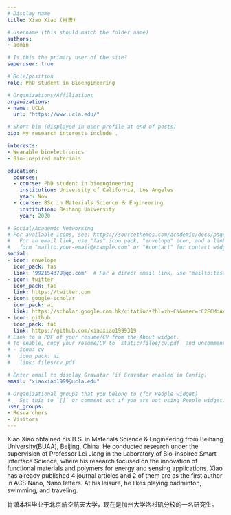 ```yaml
---
# Display name
title: Xiao Xiao (肖潇)

# Username (this should match the folder name)
authors:
- admin

# Is this the primary user of the site?
superuser: true

# Role/position
role: PhD student in Bioengineering

# Organizations/Affiliations
organizations:
- name: UCLA
  url: "https://www.ucla.edu/"

# Short bio (displayed in user profile at end of posts)
bio: My research interests include .

interests:
- Wearable bioelectronics
- Bio-inspired materials

education:
  courses:
  - course: PhD student in bioengineering
    institution: University of California, Los Angeles
    year: Now
  - course: BSc in Materials Science ＆ Engineering
    institution: Beihang University
    year: 2020

# Social/Academic Networking
# For available icons, see: https://sourcethemes.com/academic/docs/page-builder/#icons
#   For an email link, use "fas" icon pack, "envelope" icon, and a link in the
#   form "mailto:your-email@example.com" or "#contact" for contact widget.
social:
- icon: envelope
  icon_pack: fas
  link: '992154379@qq.com'  # For a direct email link, use "mailto:test@example.org".
- icon: twitter
  icon_pack: fab
  link: https://twitter.com
- icon: google-scholar
  icon_pack: ai
  link: https://scholar.google.com.hk/citations?hl=zh-CN&user=rC2ECMoAAAAJ
- icon: github
  icon_pack: fab
  link: https://github.com/xiaoxiao1999319
# Link to a PDF of your resume/CV from the About widget.
# To enable, copy your resume/CV to `static/files/cv.pdf` and uncomment the lines below.
# - icon: cv
#   icon_pack: ai
#   link: files/cv.pdf

# Enter email to display Gravatar (if Gravatar enabled in Config)
email: "xiaoxiao1999@ucla.edu"

# Organizational groups that you belong to (for People widget)
#   Set this to `[]` or comment out if you are not using People widget.
user_groups:
- Researchers
- Visitors
---
```


Xiao Xiao obtained his B.S. in Materials Science & Engineering from Beihang University(BUAA), Beijing, China. He conducted research under the supervision of Professor Lei Jiang in the Laboratory of Bio-inspired Smart Interface Science, where his research focused on the innovation of functional materials and polymers for energy and sensing applications. Xiao has already published 4 journal articles and 2 of them are as the first author in ACS Nano, Nano letters. At his leisure, he likes playing badminton, swimming, and traveling.

肖潇本科毕业于北京航空航天大学，现在是加州大学洛杉矶分校的一名研究生。
